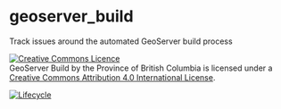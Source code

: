 # geoserver_build
Track issues around the automated GeoServer build process

<a rel="license" href="http://creativecommons.org/licenses/by/4.0/"><img alt="Creative Commons Licence"
style="border-width:0" src="https://i.creativecommons.org/l/by/4.0/80x15.png" /></a><br /><span
xmlns:dct="http://purl.org/dc/terms/" property="dct:title">GeoServer Build</span> by <span
xmlns:cc="http://creativecommons.org/ns#" property="cc:attributionName">the Province of British Columbia
</span> is licensed under a <a rel="license" href="http://creativecommons.org/licenses/by/4.0/">
Creative Commons Attribution 4.0 International License</a>.

[![Lifecycle](https://img.shields.io/badge/Lifecycle-Stable-97ca00)](https://github.com/bcgov/repomountie/blob/master/doc/lifecycle-badges.md)
